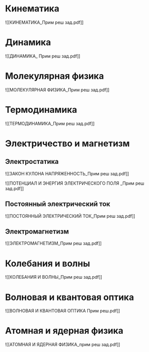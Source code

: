 # Кинематика

![[КИНЕМАТИКА_Прим реш зад.pdf]]

# Динамика

![[ДИНАМИКА_ Прим реш зад.pdf]]

# Молекулярная физика

![[МОЛЕКУЛЯРНАЯ ФИЗИКА_Прим реш зад.pdf]]

# Термодинамика

![[ТЕРМОДИНАМИКА_Прим реш зад.pdf]]
# Электричество и магнетизм
## Электростатика

![[ЗАКОН КУЛОНА НАПРЯЖЕННОСТЬ_Прим реш зад.pdf]]

![[ПОТЕНЦИАЛ  И ЭНЕРГИЯ ЭЛЕКТРИЧЕСКОГО ПОЛЯ _Прим реш зад.pdf]]

## Постоянный электрический ток

![[ПОСТОЯННЫЙ ЭЛЕКТРИЧЕСКИЙ ТОК_Прим реш зад.pdf]]

## Электромагнетизм

![[ЭЛЕКТРОМАГНЕТИЗМ_Прим реш зад.pdf]]
# Колебания и волны
![[КОЛЕБАНИЯ И ВОЛНЫ_Прим реш зад.pdf]]
# Волновая и квантовая оптика
![[ВОЛНОВАЯ И КВАНТОВАЯ ОПТИКА Прим реш.pdf]]
# Атомная и ядерная физика
![[АТОМНАЯ И ЯДЕРНАЯ ФИЗИКА_прим реш зад.pdf]]